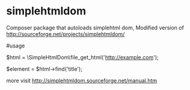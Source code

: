 # simplehtmldom
Composer package that autoloads simplehtml dom, Modified version of http://sourceforge.net/projects/simplehtmldom/ 

#usage

  $html = \SimpleHtmlDom\file_get_html('http://example.com');
  
  $element = $html->find('title');
  
  more visit http://simplehtmldom.sourceforge.net/manual.htm
